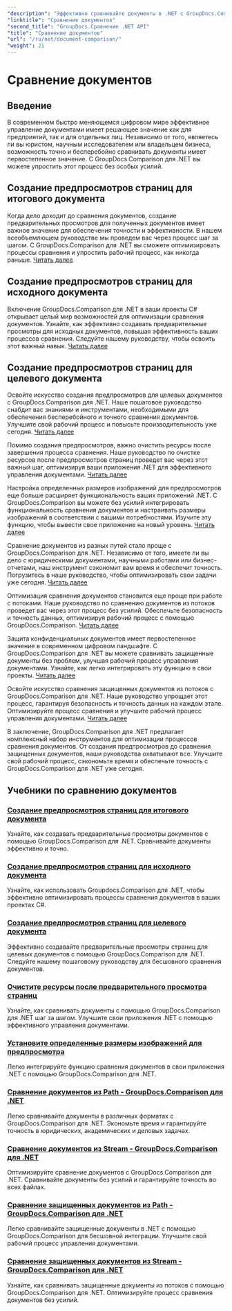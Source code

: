 ```yaml
---
"description": "Эффективно сравнивайте документы в .NET с GroupDocs.Comparison. Оптимизируйте управление документами, улучшите рабочий процесс и обеспечьте точность. Узнайте больше!"
"linktitle": "Сравнение документов"
"second_title": "GroupDocs.Сравнение .NET API"
"title": "Сравнение документов"
"url": "/ru/net/document-comparison/"
"weight": 21
---
```


# Сравнение документов

## Введение

В современном быстро меняющемся цифровом мире эффективное управление документами имеет решающее значение как для предприятий, так и для отдельных лиц. Независимо от того, являетесь ли вы юристом, научным исследователем или владельцем бизнеса, возможность точно и бесперебойно сравнивать документы имеет первостепенное значение. С GroupDocs.Comparison для .NET вы можете упростить этот процесс без особых усилий.

## Создание предпросмотров страниц для итогового документа

Когда дело доходит до сравнения документов, создание предварительных просмотров для полученных документов имеет важное значение для обеспечения точности и эффективности. В нашем всеобъемлющем руководстве мы проведем вас через процесс шаг за шагом. С GroupDocs.Comparison для .NET вы сможете оптимизировать процессы сравнения и упростить рабочий процесс, как никогда раньше. [Читать далее](./generate-page-previews-resultant-document/)

## Создание предпросмотров страниц для исходного документа

Включение GroupDocs.Comparison для .NET в ваши проекты C# открывает целый мир возможностей для оптимизации сравнения документов. Узнайте, как эффективно создавать предварительные просмотры для исходных документов, повышая эффективность ваших процессов сравнения. Следуйте нашему руководству, чтобы освоить этот важный навык. [Читать далее](./generate-page-previews-source-document/)

## Создание предпросмотров страниц для целевого документа

Освойте искусство создания предпросмотров для целевых документов с GroupDocs.Comparison для .NET. Наше пошаговое руководство снабдит вас знаниями и инструментами, необходимыми для обеспечения бесперебойного и точного сравнения документов. Улучшите свой рабочий процесс и повысьте производительность уже сегодня. [Читать далее](./generate-page-previews-target-document/)

Помимо создания предпросмотров, важно очистить ресурсы после завершения процесса сравнения. Наше руководство по очистке ресурсов после предпросмотров страниц проведет вас через этот важный шаг, оптимизируя ваши приложения .NET для эффективного управления документами. [Читать далее](./clean-resources-after-page-previews/)

Настройка определенных размеров изображений для предпросмотров еще больше расширяет функциональность ваших приложений .NET. С GroupDocs.Comparison вы можете без усилий интегрировать функциональность сравнения документов и настраивать размеры изображений в соответствии с вашими потребностями. Изучите эту функцию, чтобы вывести свое приложение на новый уровень. [Читать далее](./set-specific-image-sizes-for-previews/)

Сравнение документов из разных путей стало проще с GroupDocs.Comparison для .NET. Независимо от того, имеете ли вы дело с юридическими документами, научными работами или бизнес-отчетами, наш инструмент сэкономит вам время и обеспечит точность. Погрузитесь в наше руководство, чтобы оптимизировать свои задачи уже сегодня. [Читать далее](./compare-documents-from-path/)

Оптимизация сравнения документов становится еще проще при работе с потоками. Наше руководство по сравнению документов из потоков проведет вас через этот процесс без усилий. Обеспечьте безопасность и точность данных, оптимизируя рабочий процесс с помощью GroupDocs.Comparison. [Читать далее](./compare-documents-from-stream/)

Защита конфиденциальных документов имеет первостепенное значение в современном цифровом ландшафте. С GroupDocs.Comparison для .NET вы можете сравнивать защищенные документы без проблем, улучшая рабочий процесс управления документами. Узнайте, как легко интегрировать эту функцию в свои проекты. [Читать далее](./compare-protected-documents-from-path/)

Освойте искусство сравнения защищенных документов из потоков с GroupDocs.Comparison для .NET. Наше руководство упрощает этот процесс, гарантируя безопасность и точность данных на каждом этапе. Оптимизируйте процесс сравнения и улучшите рабочий процесс управления документами. [Читать далее](./compare-protected-documents-from-stream/)

В заключение, GroupDocs.Comparison для .NET предлагает комплексный набор инструментов для оптимизации процессов сравнения документов. От создания предпросмотров до сравнения защищенных документов, наши руководства охватывают все. Улучшите свой рабочий процесс, сэкономьте время и обеспечьте точность с GroupDocs.Comparison для .NET уже сегодня.
## Учебники по сравнению документов
### [Создание предпросмотров страниц для итогового документа](./generate-page-previews-resultant-document/)
Узнайте, как создавать предварительные просмотры документов с помощью GroupDocs.Comparison для .NET. Сравнивайте документы эффективно и точно.
### [Создание предпросмотров страниц для исходного документа](./generate-page-previews-source-document/)
Узнайте, как использовать Groupdocs.Comparison для .NET, чтобы эффективно оптимизировать процессы сравнения документов в ваших проектах C#.
### [Создание предпросмотров страниц для целевого документа](./generate-page-previews-target-document/)
Эффективно создавайте предварительные просмотры страниц для целевых документов с помощью GroupDocs.Comparison для .NET. Следуйте нашему пошаговому руководству для бесшовного сравнения документов.
### [Очистите ресурсы после предварительного просмотра страниц](./clean-resources-after-page-previews/)
Узнайте, как сравнивать документы с помощью GroupDocs.Comparison для .NET шаг за шагом. Улучшите свои приложения .NET с помощью эффективного управления документами.
### [Установите определенные размеры изображений для предпросмотра](./set-specific-image-sizes-for-previews/)
Легко интегрируйте функцию сравнения документов в свои приложения .NET с помощью GroupDocs.Comparison для .NET.
### [Сравнение документов из Path - GroupDocs.Comparison для .NET](./compare-documents-from-path/)
Легко сравнивайте документы в различных форматах с GroupDocs.Comparison для .NET. Экономьте время и гарантируйте точность в юридических, академических и деловых задачах.
### [Сравнение документов из Stream - GroupDocs.Comparison для .NET](./compare-documents-from-stream/)
Оптимизируйте сравнение документов с GroupDocs.Comparison для .NET. Сравнивайте документы без усилий и гарантируйте точность во всех файлах.
### [Сравнение защищенных документов из Path - GroupDocs.Comparison для .NET](./compare-protected-documents-from-path/)
Легко сравнивайте защищенные документы в .NET с помощью GroupDocs.Comparison для бесшовной интеграции. Улучшите свой рабочий процесс управления документами.
### [Сравнение защищенных документов из Stream - GroupDocs.Comparison для .NET](./compare-protected-documents-from-stream/)
Узнайте, как сравнивать защищенные документы из потоков с помощью GroupDocs.Comparison для .NET. Оптимизируйте процесс сравнения документов без усилий.